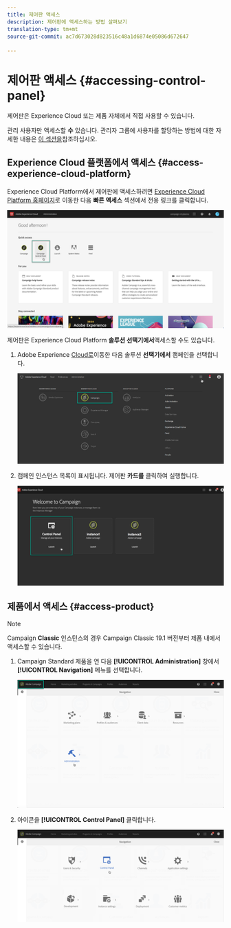 ```yaml
---
title: 제어판 액세스
description: 제어판에 액세스하는 방법 살펴보기
translation-type: tm+mt
source-git-commit: ac7d673028d823516c48a1d6874e05086d672647

---
```



# 제어판 액세스 {#accessing-control-panel}

제어판은 Experience Cloud 또는 제품 자체에서 직접 사용할 수 있습니다.

관리 사용자만 액세스할 **수** 있습니다. 관리자 그룹에 사용자를 할당하는 방법에 대한 자세한 내용은 [이 섹션을](../../discover/using/managing-permissions.md)참조하십시오.

## Experience Cloud 플랫폼에서 액세스 {#access-experience-cloud-platform}

Experience Cloud Platform에서 제어판에 액세스하려면 [Experience Cloud Platform 홈페이지](https://amc.experiencecloud.adobe.com/)로 이동한 다음 **빠른 액세스** 섹션에서 전용 링크를 클릭합니다.

![](assets/quickaccess.png)

제어판은 Experience Cloud Platform **솔루션 선택기에서**&#x200B;액세스할 수도 있습니다.

1. Adobe Experience [Cloud로](https://amc.experiencecloud.adobe.com/)이동한 다음 솔루션 **선택기에서** 캠페인을 선택합니다.

   ![](assets/control_panel_access1.png)

1. 캠페인 인스턴스 목록이 표시됩니다. 제어판 **카드를** 클릭하여 실행합니다.

   ![](assets/control_panel_access2NEW.png)

## 제품에서 액세스 {#access-product}

>[!NOTE]
>
>Campaign **Classic** 인스턴스의 경우 Campaign Classic 19.1 버전부터 제품 내에서 액세스할 수 있습니다.

1. Campaign Standard 제품을 연 다음 **[!UICONTROL Administration]** 창에서 **[!UICONTROL Navigation]** 메뉴를 선택합니다.

   ![](assets/control_panel_access3.png)

1. 아이콘을 **[!UICONTROL Control Panel]** 클릭합니다.

   ![](assets/control_panel_access4new.png)
